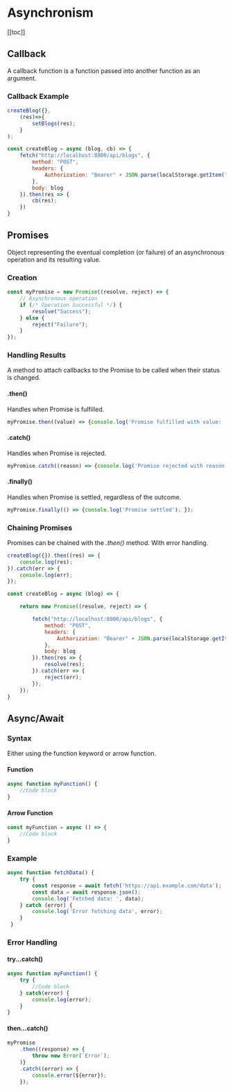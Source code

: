 # Asynchronism

[[toc]]

## Callback
A callback function is a function passed into another function as an argument.

### Callback Example

```jsx
createBlog({},
    (res)=>{
        setBlogs(res);
    }
);

const createBlog = async (blog, cb) => {
    fetch("http://localhost:8000/api/blogs", {
        method: "POST",
        headers: {
            Authorization: "Bearer" + JSON.parse(localStorage.getItem("user")).token,
        },
        body: blog
    }).then(res => {
        cb(res);
    })
}
```

## Promises
Object representing the eventual completion (or failure) of an asynchronous operation and its resulting value.

### Creation

```jsx
const myPromise = new Promise((resolve, reject) => {
    // Asynchronous operation 
    if (/* Operation Successful */) {
        resolve("Success");  
    } else {
        reject("Failure");
    }
});
```

### Handling Results
A method to attach callbacks to the Promise to be called when their status is changed.

#### .then()
Handles when Promise is fulfilled.
```jsx
myPromise.then((value) => {console.log('Promise fulfilled with value: ', value); });
```

#### .catch()
Handles when Promise is rejected.
```jsx
myPromise.catch((reason) => {console.log('Promise rejected with reason: ', reason); });
```

#### .finally()
Handles when Promise is settled, regardless of the outcome.
```jsx
myPromise.finally(() => {console.log('Promise settled'); });
```

### Chaining Promises
Promises can be chained with the *.then()* method. 
With error handling.

```jsx
createBlog({}).then((res) => {
    console.log(res);
}).catch(err => {
    console.log(err);
});

const createBlog = async (blog) => {

    return new Promise((resolve, reject) => {

        fetch("http://localhost:8000/api/blogs", {
            method: "POST",
            headers: {
                Authorization: "Bearer" + JSON.parse(localStorage.getItem("user")).token,
            },
            body: blog
        }).then(res => {
            resolve(res);
        }).catch(err => {
            reject(err);
        });
    });
}
```

## Async/Await

### Syntax
Either using the function keyword or arrow function.

#### Function
```jsx
async function myFunction() {
    //Code block
}
```

#### Arrow Function
```jsx
const myFunction = async () => {
    //Code block 
}
```

### Example

```jsx
async function fetchData() {
    try {
        const response = await fetch('https://api.example.com/data');
        const data = await response.json();
        console.log('Fetched data: ', data);
    } catch (error) {
        console.log('Error fetching data', error);
    }
 }
```

### Error Handling

#### try...catch()
```jsx
async function myFunction() {
    try { 
        //Code block
    } catch(error) {
        console.log(error);
    }
}
```

#### then...catch()
```jsx
myPromise
    .then((response) => {
        throw new Error(`Error`);
    )}
    .catch((error) => {
        console.error(${error});
    });
```